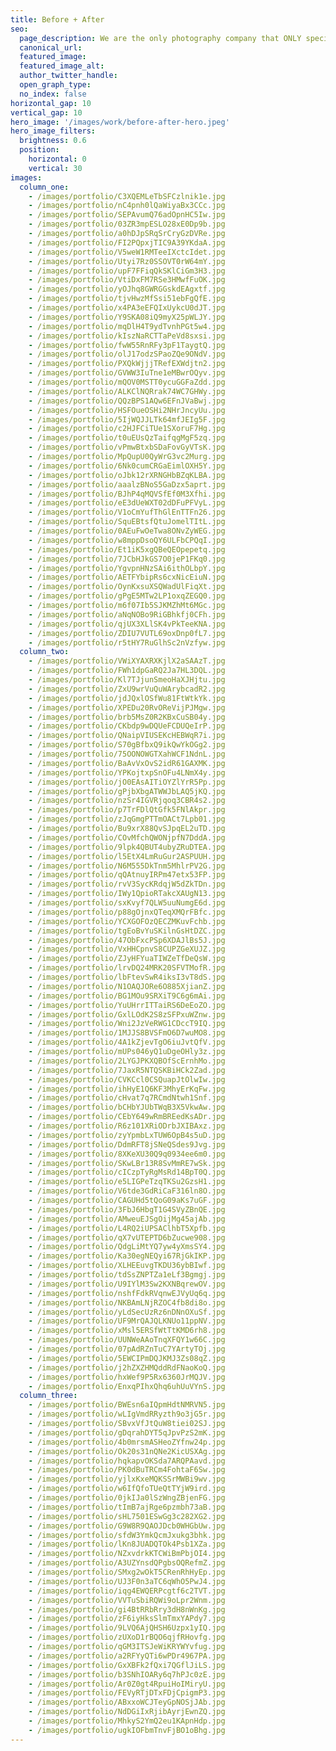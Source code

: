 ```yaml
---
title: Before + After
seo:
  page_description: We are the only photography company that ONLY specializes in online dating photography. Our photographer has studied exactly how to make your pictures get you more matches.
  canonical_url:
  featured_image:
  featured_image_alt:
  author_twitter_handle:
  open_graph_type:
  no_index: false
horizontal_gap: 10
vertical_gap: 10
hero_image: '/images/work/before-after-hero.jpeg'
hero_image_filters:
  brightness: 0.6
  position:
    horizontal: 0
    vertical: 30
images:
  column_one:
    - /images/portfolio/C3XQEMLeTbSFCzlnik1e.jpg
    - /images/portfolio/nC4pnh0lQaWiyaBx3CCc.jpg
    - /images/portfolio/SEPAvumQ76adOpnHC5Iw.jpg
    - /images/portfolio/03ZR3mpESLO28xE0Dp9b.jpg
    - /images/portfolio/a0hDJpSRqSrCryGzDVRe.jpg
    - /images/portfolio/FI2PQpxjTIC9A39YKdaA.jpg
    - /images/portfolio/V5weW1RMTeeIXctcIdet.jpg
    - /images/portfolio/Utyi7Rz0SSOVT0rW64mY.jpg
    - /images/portfolio/upF7FFiqQkSKlCiGm3H3.jpg
    - /images/portfolio/VtiDxFM7RSe3HMwfFuOK.jpg
    - /images/portfolio/yOJhq8GWRGGskdEAgxtf.jpg
    - /images/portfolio/tjvHwzMfSsi51ebFgQfE.jpg
    - /images/portfolio/x4PA3eEFQIxUykcU0dJT.jpg
    - /images/portfolio/Y9SKA08iQ9myX25pWLJY.jpg
    - /images/portfolio/mqDlH4T9ydTvnhPGt5w4.jpg
    - /images/portfolio/kIszNaRCTTaPeVd8sxsi.jpg
    - /images/portfolio/fwW55RnRFy3pF1TaygtQ.jpg
    - /images/portfolio/olJ17odzSPaoZQe9ONdV.jpg
    - /images/portfolio/PXQkWjjjTRefEXWdjtn2.jpg
    - /images/portfolio/GVWW3IuTne1eMBwrOQyv.jpg
    - /images/portfolio/mQOV0MSTT0ycuGGFaZdd.jpg
    - /images/portfolio/ALKClNQRrak74WC7GHWy.jpg
    - /images/portfolio/QQzBPS1AQw6EFnJVaBwj.jpg
    - /images/portfolio/HSFOueOSHi2NHrJncyUu.jpg
    - /images/portfolio/5IjWQJJLTk64mfJEIg5F.jpg
    - /images/portfolio/c2HJFCiTUe1SXoruF7Hg.jpg
    - /images/portfolio/t0uEUsQzTaifqgMgF5zq.jpg
    - /images/portfolio/vPmwBtxbSDaFovGyVTsK.jpg
    - /images/portfolio/MpQupU0QyWrG3vc2Murg.jpg
    - /images/portfolio/6Nk0cumCRGaEimlOXH5Y.jpg
    - /images/portfolio/oJbk12rXRNGHbBZqKLBA.jpg
    - /images/portfolio/aaalzBNoS5GaDzx5aprt.jpg
    - /images/portfolio/BJhP4qMQVSfEf0M3Xfhi.jpg
    - /images/portfolio/eE3dUeWXT02dDFuPFVyL.jpg
    - /images/portfolio/V1oCmYufThGlEnTTFn26.jpg
    - /images/portfolio/SquEBtsfQtuJomelTItL.jpg
    - /images/portfolio/0AEuFwOeTwa8ONvZyWEG.jpg
    - /images/portfolio/w8mppDsoQY6ULFbCPQqI.jpg
    - /images/portfolio/Et1iK5xgQBeQEOpepetq.jpg
    - /images/portfolio/7JCbHJkGS7O0jeP1FKq0.jpg
    - /images/portfolio/YgvpnHNzSAi6ithOLbpY.jpg
    - /images/portfolio/AETFYbipRs6cxNicEiuN.jpg
    - /images/portfolio/OynKxsuXSQWadUlFiqXt.jpg
    - /images/portfolio/gPgE5MTw2LP1oxqZEGQ0.jpg
    - /images/portfolio/m6f07Ib5SJKMZhMt6MGc.jpg
    - /images/portfolio/aNqNOBo9RiGBhkfj0CFh.jpg
    - /images/portfolio/qjUX3XLlSK4vPkTeeKNA.jpg
    - /images/portfolio/ZDIU7VUTL69oxDnp0fL7.jpg
    - /images/portfolio/r5tHY7RuGlhSc2nVzfyw.jpg
  column_two:
    - /images/portfolio/VWiXYAXRXKjlX2aSAAzT.jpg
    - /images/portfolio/FWh1dpGaRQ2Ja7HL3DQL.jpg
    - /images/portfolio/Kl7TJjunSmeoHaXJHjtu.jpg
    - /images/portfolio/ZxU9wrVuQuWArybcadR2.jpg
    - /images/portfolio/jdJQxlOSfWu81FtWtkYk.jpg
    - /images/portfolio/XPEDu20RvOReVijPJMgw.jpg
    - /images/portfolio/brb5MsZ0R2KBxCuSB04y.jpg
    - /images/portfolio/CKbdp9wDQUeFCDUQeIrP.jpg
    - /images/portfolio/QNaipVIUSEKcHEBWqR7i.jpg
    - /images/portfolio/S70gBfbxQ9ikQwYkOGg2.jpg
    - /images/portfolio/75OONOWGTXahWCF1NdnL.jpg
    - /images/portfolio/BaAvVxOvS2idR61GAXMK.jpg
    - /images/portfolio/YPKojtxpSnOFu4LNmX4y.jpg
    - /images/portfolio/jO0EAsAITiOYZlYrR5Pp.jpg
    - /images/portfolio/gPjbXbgATWWJbLAQ5jKQ.jpg
    - /images/portfolio/nzSr4IGVRjqoq3CBR4s2.jpg
    - /images/portfolio/p7TrFDlQtGfk5FNlAkpr.jpg
    - /images/portfolio/zJqGmgPTTmOACt7Lpb01.jpg
    - /images/portfolio/Bu9xrX88QvSJpqEL2uTD.jpg
    - /images/portfolio/COvMfchQWONjpfN7DddA.jpg
    - /images/portfolio/9lpk4QBUT4ubyZRuDTEA.jpg
    - /images/portfolio/l5EtX4LmRuGur2ASPUUH.jpg
    - /images/portfolio/N6M555DkTnm5MhlrPV2G.jpg
    - /images/portfolio/qQAtnuyIRPm47etx53FP.jpg
    - /images/portfolio/rvV3SycKRdqjW5dZkTDn.jpg
    - /images/portfolio/IWy1QpioRTakcXAUgN13.jpg
    - /images/portfolio/sxKvyf7QLW5uuNumgE6d.jpg
    - /images/portfolio/p88gOjnxQTeqXMQrFBfc.jpg
    - /images/portfolio/YCXGOFOzQECZMKuvFchb.jpg
    - /images/portfolio/tgEoBvYuSKilnGsHtDZC.jpg
    - /images/portfolio/47ObFxcPSp6XDAJlBs5J.jpg
    - /images/portfolio/VxHHCpnvS8CUPZGeXUJZ.jpg
    - /images/portfolio/ZJyHFYuaTIWZeTfDeQsW.jpg
    - /images/portfolio/lrvDQ24MRK20SFVTMofR.jpg
    - /images/portfolio/lbFtevSwR4iksI3vT8dS.jpg
    - /images/portfolio/N1OAQJORe6O885XjianZ.jpg
    - /images/portfolio/BG1MOu9SRXiT9C6g6mAi.jpg
    - /images/portfolio/YuUHrrITTaiRS6DeEoZO.jpg
    - /images/portfolio/GxlLOdK2S8zSFPxuWZnw.jpg
    - /images/portfolio/Wni2JzVeRWG1CDccT9IQ.jpg
    - /images/portfolio/1MJJS8BVSFmO6D7wuMO8.jpg
    - /images/portfolio/4A1kZjevTgO6iuJvtQfV.jpg
    - /images/portfolio/mUPs046yQ1uDgeOHly3z.jpg
    - /images/portfolio/2LYGJPKXQBOfScErnhMo.jpg
    - /images/portfolio/7JaxR5NTQSKBiHCk2Zad.jpg
    - /images/portfolio/CVKCcl0CSQuapJtOlwIw.jpg
    - /images/portfolio/ihHyE1Q6KF3MhyErKqFw.jpg
    - /images/portfolio/cHvat7q7RCmdNtwh1Snf.jpg
    - /images/portfolio/bCHbYJUbTWqB3X5VkwAw.jpg
    - /images/portfolio/CEbY649wRmBREedKsADr.jpg
    - /images/portfolio/R6z101XRiODrbJXIBAxz.jpg
    - /images/portfolio/zyYpmbLxTUW6OpB4s5uD.jpg
    - /images/portfolio/DdmRFT8jSNeQSdes9Jvg.jpg
    - /images/portfolio/8XKeXU30Q9q0934ee6m0.jpg
    - /images/portfolio/SKwLBr13R8SvMmRE7wSk.jpg
    - /images/portfolio/cICzpTyRgMsRd14BpT0Q.jpg
    - /images/portfolio/e5LIGPeTzqTKSu2GzsH1.jpg
    - /images/portfolio/V6tde3GdRiCaF316ln8O.jpg
    - /images/portfolio/CAGUHd5tQoG09aKs7uGF.jpg
    - /images/portfolio/3FbJ6HbgT1G4SVyZBnQE.jpg
    - /images/portfolio/AMweuEJSgOijMg45ajAb.jpg
    - /images/portfolio/L4RQ2iUPSAClhbT5Xpfb.jpg
    - /images/portfolio/qX7vUTEPTD6bZucwe908.jpg
    - /images/portfolio/QdgLiMtYQ7yw4yXmsSY4.jpg
    - /images/portfolio/Ka30egNEQyi67RjGkIKP.jpg
    - /images/portfolio/XLHEEuvgTKDU36ybBIwf.jpg
    - /images/portfolio/tdSsZNPTZa1eLf3Bgmgj.jpg
    - /images/portfolio/U9IYlM3Sw2KXNBqrewOV.jpg
    - /images/portfolio/nshfFdkRVqnwEJVyUq6q.jpg
    - /images/portfolio/NKBAmLNjRZOC4fb8di8o.jpg
    - /images/portfolio/yLdSecUzRz6nDNnOXuSf.jpg
    - /images/portfolio/UF9MrQAJQLKNUo11ppNV.jpg
    - /images/portfolio/xMsl5ERSfWtTtKMD6rh8.jpg
    - /images/portfolio/UUNWeAAoTnqXFQY1w66C.jpg
    - /images/portfolio/07pAdRZnTuC7YArtyTOj.jpg
    - /images/portfolio/5EWCIPmDQJKMJ3Zs08qZ.jpg
    - /images/portfolio/j2hZXZHMQddRdFNaoKoQ.jpg
    - /images/portfolio/hxWef9P5Rx6360JrMQJV.jpg
    - /images/portfolio/EnxqPIhxQhq6uhUuVYnS.jpg
  column_three:
    - /images/portfolio/BWEsn6aIQpmHdtNMRVN5.jpg
    - /images/portfolio/wLIgVmdRRyzth9o3jG5r.jpg
    - /images/portfolio/SBvxVfJtQuW8tiei02SJ.jpg
    - /images/portfolio/gDqrahDYT5qJpvPzS2mK.jpg
    - /images/portfolio/4b0mrsmASHeoZYfnw24p.jpg
    - /images/portfolio/Ok20s31nQNe2KicUSXAg.jpg
    - /images/portfolio/hqkapvOKSda7ARQPAavd.jpg
    - /images/portfolio/PK0dBuTRCm4FohtaF6Sw.jpg
    - /images/portfolio/yjlxKxeMQKSSrMWBi9wv.jpg
    - /images/portfolio/w6IfQfoTUeQtTYjW9ird.jpg
    - /images/portfolio/0jkIJa0lSzWngZBjenFG.jpg
    - /images/portfolio/tImB7ajRge6pzmbh73aB.jpg
    - /images/portfolio/sHL7501ESwGg3c282XG2.jpg
    - /images/portfolio/G9W8R9QAOJDcb0WHGbUw.jpg
    - /images/portfolio/sfdW3YmkQcmJxukg3bhk.jpg
    - /images/portfolio/lKn8JUADQTOk4Psb1XZa.jpg
    - /images/portfolio/NZxvdrkKTCWiBmPbjOI4.jpg
    - /images/portfolio/A3UZYnsdQPgbsOQRefmZ.jpg
    - /images/portfolio/SMxg2wOkT5CRenRhHyEp.jpg
    - /images/portfolio/UJ3F0n3aTC6qWhO5PwJ4.jpg
    - /images/portfolio/iqg4EWQERPcgtf6c2TVT.jpg
    - /images/portfolio/VVTuSbiRQWi9oLpr2Wnm.jpg
    - /images/portfolio/gi4BtRRbRry3dH8nWnKg.jpg
    - /images/portfolio/zF6iyHksSlmTmxYAPdy7.jpg
    - /images/portfolio/9LVQ6AjQHSH6Uzpx1yIQ.jpg
    - /images/portfolio/zUXoD1rBQO6qjfRHovfg.jpg
    - /images/portfolio/qGM3ITSJeWiKRYWYvfug.jpg
    - /images/portfolio/a2RFYyQTi6wPDr4967PA.jpg
    - /images/portfolio/GxXBFk2fQxi7QGflJiLS.jpg
    - /images/portfolio/b3SNhIOARy6q7hPJc0zE.jpg
    - /images/portfolio/Ar0Z0gt4RpuiHoIMiryU.jpg
    - /images/portfolio/FEVyRTjDTxFDjCpigmP3.jpg
    - /images/portfolio/ABxxoWCJTeyGpNOSjJAb.jpg
    - /images/portfolio/NdDGiIxRjibAyrjEwnZQ.jpg
    - /images/portfolio/MhkyS2YmQ2eu1KApnHdp.jpg
    - /images/portfolio/ugkIOFbmTnvFjBO1oBhg.jpg
---
```

